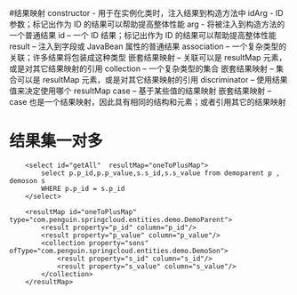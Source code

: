 
 #结果映射
        constructor - 用于在实例化类时，注入结果到构造方法中
            idArg - ID 参数；标记出作为 ID 的结果可以帮助提高整体性能
            arg - 将被注入到构造方法的一个普通结果
        id – 一个 ID 结果；标记出作为 ID 的结果可以帮助提高整体性能
        result – 注入到字段或 JavaBean 属性的普通结果
        association – 一个复杂类型的关联；许多结果将包装成这种类型
            嵌套结果映射 – 关联可以是 resultMap 元素，或是对其它结果映射的引用
        collection – 一个复杂类型的集合
            嵌套结果映射 – 集合可以是 resultMap 元素，或是对其它结果映射的引用
        discriminator – 使用结果值来决定使用哪个 resultMap
            case – 基于某些值的结果映射
                嵌套结果映射 – case 也是一个结果映射，因此具有相同的结构和元素；或者引用其它的结果映射
 # 结果集一对多
        <select id="getAll"  resultMap="oneToPlusMap">
            select p.p_id,p.p_value,s.s_id,s.s_value from demoparent p , demoson s
            WHERE p.p_id = s.p_id
        </select>
    
        <resultMap id="oneToPlusMap" type="com.penguin.springcloud.entities.demo.DemoParent">
            <result property="p_id" column="p_id"/>
            <result property="p_value" column="p_value"/>
            <collection property="sons" ofType="com.penguin.springcloud.entities.demo.DemoSon">
                <result property="s_id" column="s_id"/>
                <result property="s_value" column="s_value"/>
            </collection>
        </resultMap>
 